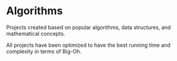 # Algorithms
Projects created based on popular algorithms, data structures, and mathematical concepts.

All projects have been optimized to have the best running time and complexity in terms of Big-Oh.
